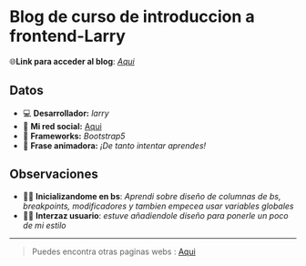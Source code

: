 # Blog de curso de introduccion a frontend-Larry
🌐**Link para acceder al blog**: *[Aqui](https://larry1sf.github.io/blog-personal/)*
 
## Datos
- 💻 **Desarrollador:** _larry_
- 🦄 **Mi red social:** [Aqui](https://larry1sf.github.io/)
- 📄 **Frameworks:** _Bootstrap5_
- 💭 **Frase animadora:** _¡De tanto intentar aprendes!_

## Observaciones 

- 🐱‍💻 **Inicializandome en bs**: _Aprendi sobre diseño de columnas de bs, breakpoints, modificadores y tambien empecea usar variables globales_
- 👨‍🎨 **Interzaz usuario**: _estuve añadiendole diseño para ponerle un poco de mi estilo_
  
---
> Puedes encontra otras paginas webs : [Aqui](https://github.com/larry1sf/)
